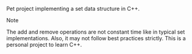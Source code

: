 Pet project implementing a set data structure in C++.
> [!NOTE]
> The add and remove operations are not constant time like in typical set implementations. Also, it may not follow best practices strictly. This is a personal project to learn C++.
